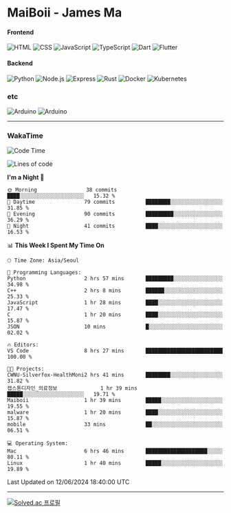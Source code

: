 # MaiBoii - James Ma

#### Frontend
![HTML](https://img.shields.io/badge/-HTML-E34F26?style=flat-square&logo=html5&logoColor=white)
![CSS](https://img.shields.io/badge/-CSS-1572B6?style=flat-square&logo=css3)
![JavaScript](https://img.shields.io/badge/-JavaScript-F7DF1E?style=flat-square&logo=javascript&logoColor=black)
![TypeScript](https://img.shields.io/badge/-TypeScript-02569B?style=flat-square&logo=typescript&logoColor=white)
![Dart](https://img.shields.io/badge/-Dart-0175C2?style=flat-square&logo=dart)
![Flutter](https://img.shields.io/badge/-Flutter-02569B?style=flat-square&logo=flutter)


#### Backend
![Python](https://img.shields.io/badge/-Python-3776AB?style=flat-square&logo=python&logoColor=white)
![Node.js](https://img.shields.io/badge/-Node.js-339933?style=flat-square&logo=node.js&logoColor=white)
![Express](https://img.shields.io/badge/-Express-339933?style=flat-square&logo=express&logoColor=white)
![Rust](https://img.shields.io/badge/-Rust-000000?style=flat-square&logo=rust&logoColor=white)
![Docker](https://img.shields.io/badge/-Docker-2496ED?style=flat-square&logo=docker&logoColor=white)
![Kubernetes](https://img.shields.io/badge/-Kubernetes-326CE5?style=flat-square&logo=kubernetes&logoColor=white)


### etc
![Arduino](https://img.shields.io/badge/-Arduino-00878F?style=flat-square&logo=arduino&logoColor=white)
![Arduino](https://img.shields.io/badge/-Bevy-232326?style=flat-square&logo=bevy&logoColor=white)

---
### WakaTime
<!--START_SECTION:waka-->
![Code Time](http://img.shields.io/badge/Code%20Time-865%20hrs%2034%20mins-blue)

![Lines of code](https://img.shields.io/badge/From%20Hello%20World%20I%27ve%20Written-1.3%20million%20lines%20of%20code-blue)

**I'm a Night 🦉** 

```text
🌞 Morning                38 commits          ████░░░░░░░░░░░░░░░░░░░░░   15.32 % 
🌆 Daytime                79 commits          ████████░░░░░░░░░░░░░░░░░   31.85 % 
🌃 Evening                90 commits          █████████░░░░░░░░░░░░░░░░   36.29 % 
🌙 Night                  41 commits          ████░░░░░░░░░░░░░░░░░░░░░   16.53 % 
```


📊 **This Week I Spent My Time On** 

```text
🕑︎ Time Zone: Asia/Seoul

💬 Programming Languages: 
Python                   2 hrs 57 mins       █████████░░░░░░░░░░░░░░░░   34.98 % 
C++                      2 hrs 8 mins        ██████░░░░░░░░░░░░░░░░░░░   25.33 % 
JavaScript               1 hr 28 mins        ████░░░░░░░░░░░░░░░░░░░░░   17.47 % 
C                        1 hr 20 mins        ████░░░░░░░░░░░░░░░░░░░░░   15.87 % 
JSON                     10 mins             █░░░░░░░░░░░░░░░░░░░░░░░░   02.02 % 

🔥 Editors: 
VS Code                  8 hrs 27 mins       █████████████████████████   100.00 % 

🐱‍💻 Projects: 
CWNU-Silverfox-HealthMoni2 hrs 41 mins       ████████░░░░░░░░░░░░░░░░░   31.82 % 
캡스톤디자인_의료정보              1 hr 39 mins        █████░░░░░░░░░░░░░░░░░░░░   19.71 % 
Maiboii                  1 hr 39 mins        █████░░░░░░░░░░░░░░░░░░░░   19.55 % 
malware                  1 hr 20 mins        ████░░░░░░░░░░░░░░░░░░░░░   15.87 % 
mobile                   33 mins             ██░░░░░░░░░░░░░░░░░░░░░░░   06.51 % 

💻 Operating System: 
Mac                      6 hrs 46 mins       ████████████████████░░░░░   80.11 % 
Linux                    1 hr 40 mins        █████░░░░░░░░░░░░░░░░░░░░   19.89 % 
```


 Last Updated on 12/06/2024 18:40:00 UTC
<!--END_SECTION:waka-->
---
[![Solved.ac
프로필](http://mazassumnida.wtf/api/v2/generate_badge?boj=msu2020)](https://solved.ac/msu2020)
